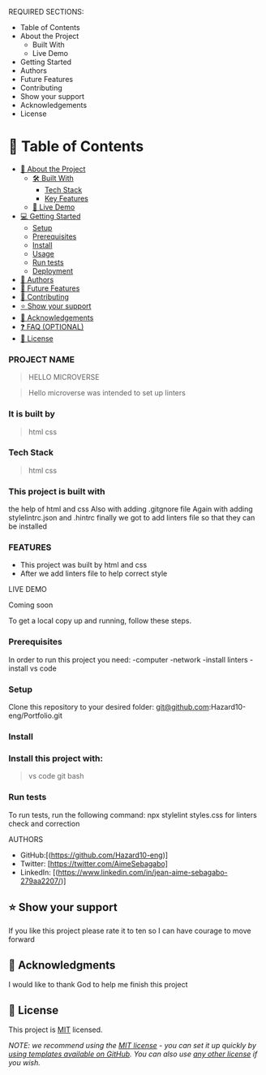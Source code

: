 
REQUIRED SECTIONS:
- Table of Contents
- About the Project
  - Built With
  - Live Demo
- Getting Started
- Authors
- Future Features
- Contributing
- Show your support
- Acknowledgements
- License


# 📗 Table of Contents

- [📖 About the Project](#about-project)
  - [🛠 Built With](#built-with)
    - [Tech Stack](#tech-stack)
    - [Key Features](#key-features)
  - [🚀 Live Demo](#live-demo)
- [💻 Getting Started](#getting-started)
  - [Setup](#setup)
  - [Prerequisites](#prerequisites)
  - [Install](#install)
  - [Usage](#usage)
  - [Run tests](#run-tests)
  - [Deployment](#triangular_flag_on_post-deployment)
- [👥 Authors](#authors)
- [🔭 Future Features](#future-features)
- [🤝 Contributing](#contributing)
- [⭐️ Show your support](#support)
- [🙏 Acknowledgements](#acknowledgements)
- [❓ FAQ (OPTIONAL)](#faq)
- [📝 License](#license)

### PROJECT NAME
>HELLO MICROVERSE

> Hello microverse was intended to set up linters


### It is built by 
>html
>css

 ### Tech Stack
 >html
 >css

### This project is built with 
the help of html and css
Also with adding .gitgnore file
Again with adding stylelintrc.json and .hintrc
finally we  got to add linters file so that they can be installed

### FEATURES

- This project was built by html and css
- After we add linters file to help correct style

 LIVE DEMO

Coming soon

To get a local copy up and running, follow these steps.

### Prerequisites

In order to run this project you need:
-computer
-network
-install linters 
-install vs code 

### Setup
Clone this repository to your desired folder:
git@github.com:Hazard10-eng/Portfolio.git

### Install

### Install this project with:
> vs code
> git bash

### Run tests

To run tests, run the following command:
npx stylelint styles.css for linters check and correction

 AUTHORS 

- GitHub:[(https://github.com/Hazard10-eng)]
- Twitter: [https://twitter.com/AimeSebagabo]
- LinkedIn: [(https://www.linkedin.com/in/jean-aime-sebagabo-279aa2207/)]

## ⭐️ Show your support

If you like this project please rate it to ten so I can have courage to move forward 

## 🙏 Acknowledgments 

I would like to thank God to help me finish this project

## 📝 License 

This project is [MIT](./LICENSE) licensed.

_NOTE: we recommend using the [MIT license](https://choosealicense.com/licenses/mit/) - you can set it up quickly by [using templates available on GitHub](https://docs.github.com/en/communities/setting-up-your-project-for-healthy-contributions/adding-a-license-to-a-repository). You can also use [any other license](https://choosealicense.com/licenses/) if you wish._


